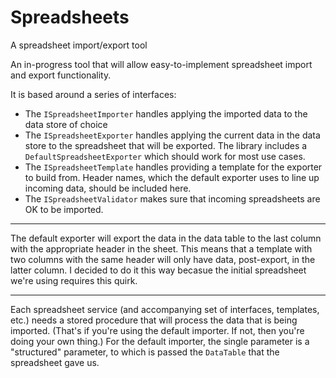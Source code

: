 # Spreadsheets
A spreadsheet import/export tool

An in-progress tool that will allow easy-to-implement spreadsheet import and export functionality.

It is based around a series of interfaces:

* The `ISpreadsheetImporter` handles applying the imported data to the data store of choice
* The `ISpreadsheetExporter` handles applying the current data in the data store to the spreadsheet that will be exported. The library includes a `DefaultSpreadsheetExporter` which should work for most use cases.
* The `ISpreadsheetTemplate` handles providing a template for the exporter to build from. Header names, which the default exporter uses to line up incoming data, should be included here.
* The `ISpreadsheetValidator` makes sure that incoming spreadsheets are OK to be imported.

----------------------

The default exporter will export the data in the data table to the last column with the appropriate header in the sheet.
This means that a template with two columns with the same header will only have data, post-export, in the latter column. I decided to do it this way becasue the initial spreadsheet we're using requires this quirk.

----------------------

Each spreadsheet service (and accompanying set of interfaces, templates, etc.) needs a stored procedure that will process the data that is being imported. (That's if you're using the default importer. If not, then you're doing your own thing.)
For the default importer, the single parameter is a "structured" parameter, to which is passed the `DataTable` that the spreadsheet gave us.